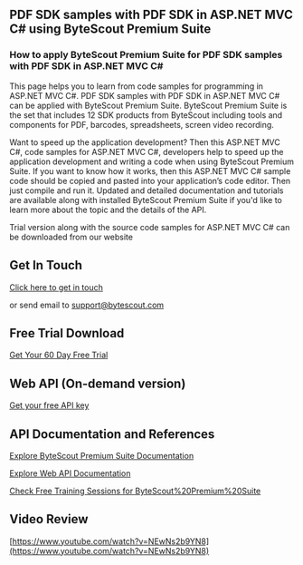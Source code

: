 ## PDF SDK samples with PDF SDK in ASP.NET MVC C# using ByteScout Premium Suite

### How to apply ByteScout Premium Suite for PDF SDK samples with PDF SDK in ASP.NET MVC C#

This page helps you to learn from code samples for programming in ASP.NET MVC C#. PDF SDK samples with PDF SDK in ASP.NET MVC C# can be applied with ByteScout Premium Suite. ByteScout Premium Suite is the set that includes 12 SDK products from ByteScout including tools and components for PDF, barcodes, spreadsheets, screen video recording.

 Want to speed up the application development? Then this ASP.NET MVC C#, code samples for ASP.NET MVC C#, developers help to speed up the application development and writing a code when using ByteScout Premium Suite. If you want to know how it works, then this ASP.NET MVC C# sample code should be copied and pasted into your application’s code editor. Then just compile and run it. Updated and detailed documentation and tutorials are available along with installed ByteScout Premium Suite if you'd like to learn more about the topic and the details of the API.

Trial version along with the source code samples for ASP.NET MVC C# can be downloaded from our website

## Get In Touch

[Click here to get in touch](https://bytescout.zendesk.com/hc/en-us/requests/new?subject=ByteScout%20Premium%20Suite%20Question)

or send email to [support@bytescout.com](mailto:support@bytescout.com?subject=ByteScout%20Premium%20Suite%20Question) 

## Free Trial Download

[Get Your 60 Day Free Trial](https://bytescout.com/download/web-installer?utm_source=github-readme)

## Web API (On-demand version)

[Get your free API key](https://pdf.co/documentation/api?utm_source=github-readme)

## API Documentation and References

[Explore ByteScout Premium Suite Documentation](https://bytescout.com/documentation/index.html?utm_source=github-readme)

[Explore Web API Documentation](https://pdf.co/documentation/api?utm_source=github-readme)

[Check Free Training Sessions for ByteScout%20Premium%20Suite](https://academy.bytescout.com/)

## Video Review

[https://www.youtube.com/watch?v=NEwNs2b9YN8](https://www.youtube.com/watch?v=NEwNs2b9YN8)